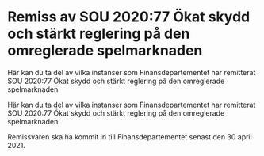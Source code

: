 # Remiss av SOU 2020:77 Ökat skydd och stärkt reglering på den omreglerade spelmarknaden

Här kan du ta del av vilka instanser som Finansdepartementet har remitterat SOU 2020:77 Ökat skydd och stärkt reglering på den omreglerade spelmarknaden

Här kan du ta del av vilka instanser som Finansdepartementet har remitterat SOU 2020:77 Ökat skydd och stärkt reglering på den omreglerade spelmarknaden

Remissvaren ska ha kommit in till Finansdepartementet senast den 30 april 2021.
